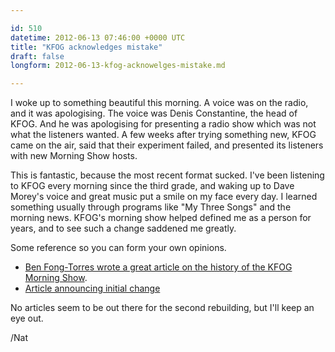 ```yaml
---

id: 510
datetime: 2012-06-13 07:46:00 +0000 UTC
title: "KFOG acknowledges mistake"
draft: false
longform: 2012-06-13-kfog-acknowelges-mistake.md

---
```


I woke up to something beautiful this morning. A voice was on the radio, and it was apologising. The voice was Denis Constantine, the head of KFOG. And he was apologising for presenting a radio show which was not what the listeners wanted. A few weeks after trying something new, KFOG came on the air, said that their experiment failed, and presented its listeners with new Morning Show hosts.

This is fantastic, because the most recent format sucked. I've been listening to KFOG every morning since the third grade, and waking up to Dave Morey's voice and great music put a smile on my face every day. I learned something usually through programs like "My Three Songs" and the morning news. KFOG's morning show helped defined me as a person for years, and to see such a change saddened me greatly.

Some reference so you can form your own opinions.

 * [Ben Fong-Torres wrote a great article on the history of the KFOG Morning Show](http://www.sfgate.com/cgi-bin/article.cgi?f=/c/a/2012/06/10/PKIF1OPLI0.DTL&ao=all).
 * [Article announcing initial change](http://www.allaccess.com/net-news/archive/story/105995/kfog-announces-new-morning-show)

No articles seem to be out there for the second rebuilding, but I'll keep an eye out.

/Nat

